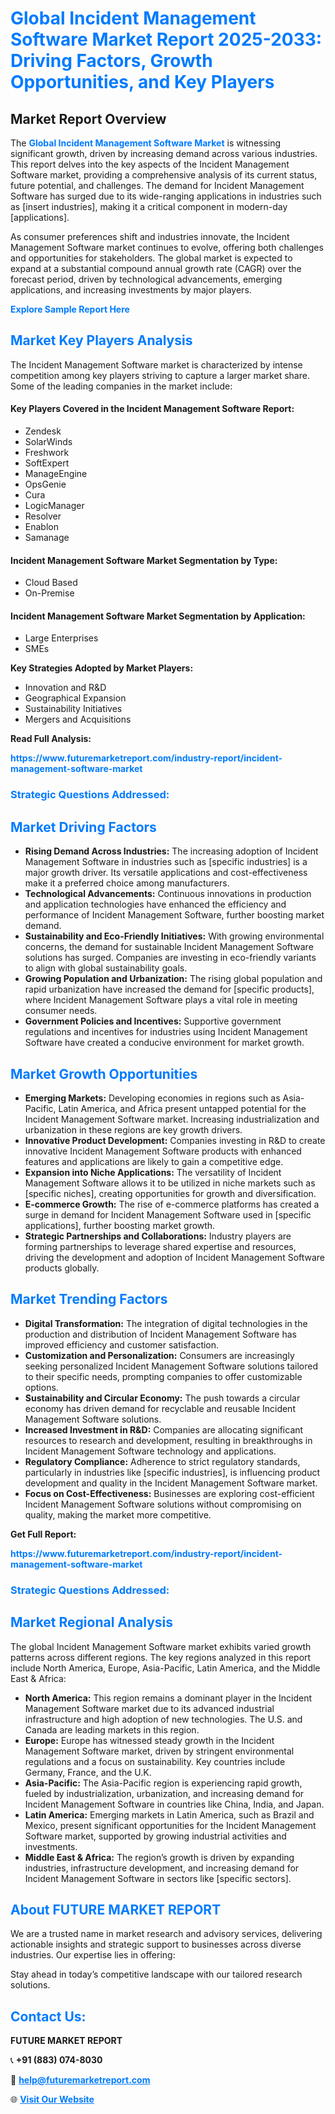 <h1 style="color: #007BFF;">Global Incident Management Software Market Report 2025-2033: Driving Factors, Growth Opportunities, and Key Players</h1>

<section id="overview">
<h2>Market Report Overview</h2>
<p>The <a href="https://www.futuremarketreport.com/industry-report/incident-management-software-market" style="color: #007BFF; text-decoration: none;"><strong>Global Incident Management Software Market</strong></a> is witnessing significant growth, driven by increasing demand across various industries. This report delves into the key aspects of the Incident Management Software market, providing a comprehensive analysis of its current status, future potential, and challenges. The demand for Incident Management Software has surged due to its wide-ranging applications in industries such as [insert industries], making it a critical component in modern-day [applications].</p>
<p>As consumer preferences shift and industries innovate, the Incident Management Software market continues to evolve, offering both challenges and opportunities for stakeholders. The global market is expected to expand at a substantial compound annual growth rate (CAGR) over the forecast period, driven by technological advancements, emerging applications, and increasing investments by major players.</p>
</section>

<section id="overview">
<p><a href="https://www.futuremarketreport.com/request-sample/reportId=40993" style="color: #007BFF; text-decoration: none;"><strong>Explore Sample Report Here</strong></a></p>
</section>

<section id="key-players">
<h2 style="color: #007BFF;">Market Key Players Analysis</h2>
<p>The Incident Management Software market is characterized by intense competition among key players striving to capture a larger market share. Some of the leading companies in the market include:</p>
<h4>Key Players Covered in the Incident Management Software Report:</h4>
<ul><li>Zendesk</li><li>SolarWinds</li><li>Freshwork</li><li>SoftExpert</li><li>ManageEngine</li><li>OpsGenie</li><li>Cura</li><li>LogicManager</li><li>Resolver</li><li>Enablon</li><li>Samanage</li></ul>
<h4>Incident Management Software Market Segmentation by Type:</h4>
<ul><li>Cloud Based</li><li>On-Premise</li></ul>

<h4>Incident Management Software Market Segmentation by Application:</h4>
<ul><li>Large Enterprises</li><li>SMEs</li></ul>
<p><strong>Key Strategies Adopted by Market Players:</strong></p>
<ul>
<li>Innovation and R&D</li>
<li>Geographical Expansion</li>
<li>Sustainability Initiatives</li>
<li>Mergers and Acquisitions</li>
</ul>
</section>

<section>
<p><strong>Read Full Analysis: </strong></p><a href="https://www.futuremarketreport.com/industry-report/incident-management-software-market" style="color: #007BFF; text-decoration: none;"><strong>https://www.futuremarketreport.com/industry-report/incident-management-software-market</strong></a>
<h3 style="color: #007BFF;">Strategic Questions Addressed:</h3>
</section>

<section id="driving-factors">
<h2 style="color: #007BFF;">Market Driving Factors</h2>
<ul>
<li><strong>Rising Demand Across Industries:</strong> The increasing adoption of Incident Management Software in industries such as [specific industries] is a major growth driver. Its versatile applications and cost-effectiveness make it a preferred choice among manufacturers.</li>
<li><strong>Technological Advancements:</strong> Continuous innovations in production and application technologies have enhanced the efficiency and performance of Incident Management Software, further boosting market demand.</li>
<li><strong>Sustainability and Eco-Friendly Initiatives:</strong> With growing environmental concerns, the demand for sustainable Incident Management Software solutions has surged. Companies are investing in eco-friendly variants to align with global sustainability goals.</li>
<li><strong>Growing Population and Urbanization:</strong> The rising global population and rapid urbanization have increased the demand for [specific products], where Incident Management Software plays a vital role in meeting consumer needs.</li>
<li><strong>Government Policies and Incentives:</strong> Supportive government regulations and incentives for industries using Incident Management Software have created a conducive environment for market growth.</li>
</ul>
</section>

<section id="growth-opportunities">
<h2 style="color: #007BFF;">Market Growth Opportunities</h2>
<ul>
<li><strong>Emerging Markets:</strong> Developing economies in regions such as Asia-Pacific, Latin America, and Africa present untapped potential for the Incident Management Software market. Increasing industrialization and urbanization in these regions are key growth drivers.</li>
<li><strong>Innovative Product Development:</strong> Companies investing in R&D to create innovative Incident Management Software products with enhanced features and applications are likely to gain a competitive edge.</li>
<li><strong>Expansion into Niche Applications:</strong> The versatility of Incident Management Software allows it to be utilized in niche markets such as [specific niches], creating opportunities for growth and diversification.</li>
<li><strong>E-commerce Growth:</strong> The rise of e-commerce platforms has created a surge in demand for Incident Management Software used in [specific applications], further boosting market growth.</li>
<li><strong>Strategic Partnerships and Collaborations:</strong> Industry players are forming partnerships to leverage shared expertise and resources, driving the development and adoption of Incident Management Software products globally.</li>
</ul>
</section>

<section id="trending-factors">
<h2 style="color: #007BFF;">Market Trending Factors</h2>
<ul>
<li><strong>Digital Transformation:</strong> The integration of digital technologies in the production and distribution of Incident Management Software has improved efficiency and customer satisfaction.</li>
<li><strong>Customization and Personalization:</strong> Consumers are increasingly seeking personalized Incident Management Software solutions tailored to their specific needs, prompting companies to offer customizable options.</li>
<li><strong>Sustainability and Circular Economy:</strong> The push towards a circular economy has driven demand for recyclable and reusable Incident Management Software solutions.</li>
<li><strong>Increased Investment in R&D:</strong> Companies are allocating significant resources to research and development, resulting in breakthroughs in Incident Management Software technology and applications.</li>
<li><strong>Regulatory Compliance:</strong> Adherence to strict regulatory standards, particularly in industries like [specific industries], is influencing product development and quality in the Incident Management Software market.</li>
<li><strong>Focus on Cost-Effectiveness:</strong> Businesses are exploring cost-efficient Incident Management Software solutions without compromising on quality, making the market more competitive.</li>
</ul>
</section>

<section>
<p><strong>Get Full Report: </strong></p><a href="https://www.futuremarketreport.com/industry-report/incident-management-software-market" style="color: #007BFF; text-decoration: none;"><strong>https://www.futuremarketreport.com/industry-report/incident-management-software-market</strong></a>
<h3 style="color: #007BFF;">Strategic Questions Addressed:</h3>
</section>


<section id="regional-analysis">
<h2 style="color: #007BFF;">Market Regional Analysis</h2>
<p>The global Incident Management Software market exhibits varied growth patterns across different regions. The key regions analyzed in this report include North America, Europe, Asia-Pacific, Latin America, and the Middle East & Africa:</p>
<ul>
<li><strong>North America:</strong> This region remains a dominant player in the Incident Management Software market due to its advanced industrial infrastructure and high adoption of new technologies. The U.S. and Canada are leading markets in this region.</li>
<li><strong>Europe:</strong> Europe has witnessed steady growth in the Incident Management Software market, driven by stringent environmental regulations and a focus on sustainability. Key countries include Germany, France, and the U.K.</li>
<li><strong>Asia-Pacific:</strong> The Asia-Pacific region is experiencing rapid growth, fueled by industrialization, urbanization, and increasing demand for Incident Management Software in countries like China, India, and Japan.</li>
<li><strong>Latin America:</strong> Emerging markets in Latin America, such as Brazil and Mexico, present significant opportunities for the Incident Management Software market, supported by growing industrial activities and investments.</li>
<li><strong>Middle East & Africa:</strong> The region’s growth is driven by expanding industries, infrastructure development, and increasing demand for Incident Management Software in sectors like [specific sectors].</li>
</ul>
</section>

<footer>
<h2 style="color: #007BFF;">About FUTURE MARKET REPORT</h2>
<p>We are a trusted name in market research and advisory services, delivering actionable insights and strategic support to businesses across diverse industries. Our expertise lies in offering:</p>

<p>Stay ahead in today’s competitive landscape with our tailored research solutions.</p>

<h2 style="color: #007BFF;">Contact Us:</h2>
<p><strong>FUTURE MARKET REPORT</strong></p>
<p>📞 <strong>+91 (883) 074-8030</strong></p>
<p>📧 <strong><a href="mailto:help@futuremarketreport.com" style="color: #007BFF;">help@futuremarketreport.com</a></strong></p>
<p>🌐 <strong><a href="https://www.futuremarketreport.com/" style="color: #007BFF;">Visit Our Website</a></strong></p>
</footer>